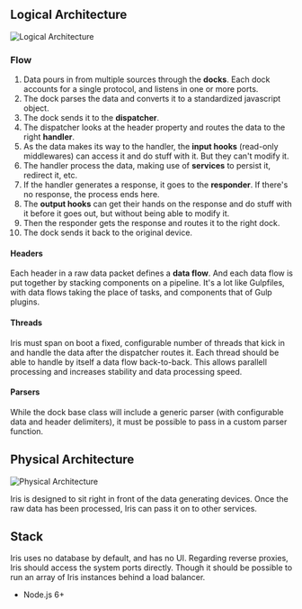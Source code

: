 ## Logical Architecture
![Logical Architecture](http://i.imgur.com/IczzeXv.png)

### Flow

1. Data pours in from multiple sources through the **docks**. Each dock accounts for a single protocol, and listens in one or more ports.
2. The dock parses the data and converts it to a standardized javascript object.
3. The dock sends it to the **dispatcher**.
4. The dispatcher looks at the header property and routes the data to the right **handler**.
5. As the data makes its way to the handler, the **input hooks** (read-only middlewares) can access it and do stuff with it. But they can't modify it.
6. The handler process the data, making use of **services** to persist it, redirect it, etc.
7. If the handler generates a response, it goes to the **responder**. If there's no response, the process ends here.
8. The **output hooks** can get their hands on the response and do stuff with it before it goes out, but without being able to modify it.
8. Then the responder gets the response and routes it to the right dock.
9. The dock sends it back to the original device.


#### Headers

Each header in a raw data packet defines a **data flow**. And each data flow is put together by stacking components on a pipeline. It's a lot like Gulpfiles, with data flows taking the place of tasks, and components that of Gulp plugins.

#### Threads

Iris must span on boot a fixed, configurable number of threads that kick in and handle the data after the dispatcher routes it. Each thread should be able to handle by itself a data flow back-to-back. This allows parallell processing and increases stability and data processing speed.

#### Parsers

While the dock base class will include a generic parser (with configurable data and header delimiters), it must be possible to pass in a custom parser function.

## Physical Architecture
![Physical Architecture](http://i.imgur.com/zVgfLzf.png)

Iris is designed to sit right in front of the data generating devices. Once the raw data has been processed, Iris can pass it on to other services.


## Stack

Iris uses no database by default, and has no UI. Regarding reverse proxies, Iris should access the system ports directly. Though it should be possible to run an array of Iris instances behind a load balancer.

- Node.js 6+